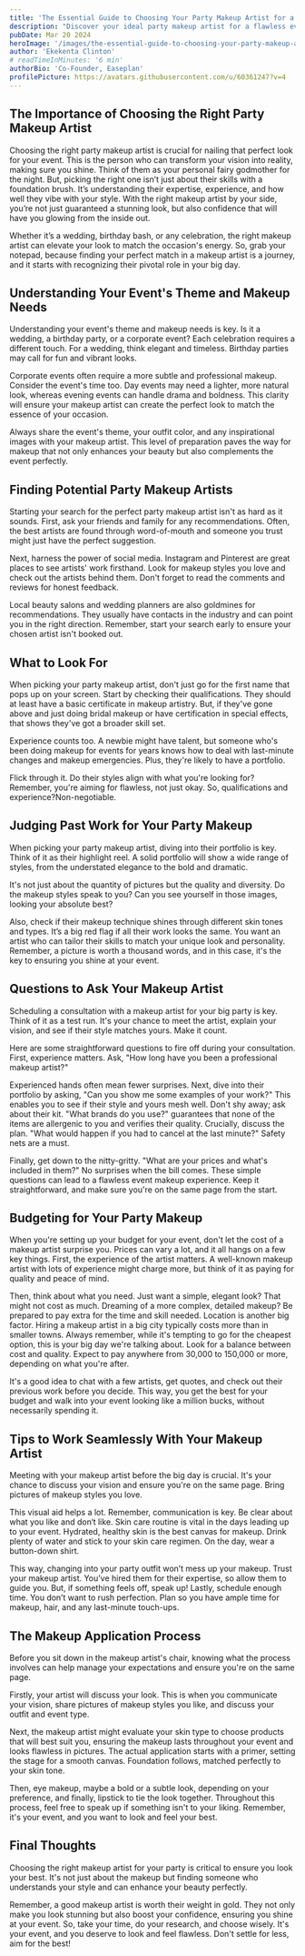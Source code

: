 ```yaml
---
title: 'The Essential Guide to Choosing Your Party Makeup Artist for a Flawless Event'
description: "Discover your ideal party makeup artist for a flawless event in 'The Essential Guide to Choosing Your Party Makeup Artist for a Flawless Event'."
pubDate: Mar 20 2024
heroImage: '/images/the-essential-guide-to-choosing-your-party-makeup-artist-for-a-flawless-event.png'
author: 'Ekekenta Clinton'
# readTimeInMinutes: '6 min'
authorBio: 'Co-Founder, Easeplan'
profilePicture: https://avatars.githubusercontent.com/u/60361247?v=4
---
```

## The Importance of Choosing the Right Party Makeup Artist
Choosing the right party makeup artist is crucial for nailing that perfect look for your event. This is the person who can transform your vision into reality, making sure you shine. Think of them as your personal fairy godmother for the night. But, picking the right one isn’t just about their skills with a foundation brush. It’s understanding their expertise, experience, and how well they vibe with your style. With the right makeup artist by your side, you’re not just guaranteed a stunning look, but also confidence that will have you glowing from the inside out. 

Whether it’s a wedding, birthday bash, or any celebration, the right makeup artist can elevate your look to match the occasion's energy. So, grab your notepad, because finding your perfect match in a makeup artist is a journey, and it starts with recognizing their pivotal role in your big day.

## Understanding Your Event's Theme and Makeup Needs
Understanding your event's theme and makeup needs is key. Is it a wedding, a birthday party, or a corporate event? Each celebration requires a different touch. For a wedding, think elegant and timeless. Birthday parties may call for fun and vibrant looks. 

Corporate events often require a more subtle and professional makeup. Consider the event's time too. Day events may need a lighter, more natural look, whereas evening events can handle drama and boldness. This clarity will ensure your makeup artist can create the perfect look to match the essence of your occasion. 

Always share the event's theme, your outfit color, and any inspirational images with your makeup artist. This level of preparation paves the way for makeup that not only enhances your beauty but also complements the event perfectly.

## Finding Potential Party Makeup Artists
Starting your search for the perfect party makeup artist isn't as hard as it sounds. First, ask your friends and family for any recommendations. Often, the best artists are found through word-of-mouth and someone you trust might just have the perfect suggestion. 

Next, harness the power of social media. Instagram and Pinterest are great places to see artists' work firsthand. Look for makeup styles you love and check out the artists behind them. Don't forget to read the comments and reviews for honest feedback. 

Local beauty salons and wedding planners are also goldmines for recommendations. They usually have contacts in the industry and can point you in the right direction. Remember, start your search early to ensure your chosen artist isn't booked out.
## What to Look For
When picking your party makeup artist, don't just go for the first name that pops up on your screen. Start by checking their qualifications. They should at least have a basic certificate in makeup artistry. But, if they've gone above and just doing bridal makeup or have certification in special effects, that shows they've got a broader skill set. 

Experience counts too. A newbie might have talent, but someone who's been doing makeup for events for years knows how to deal with last-minute changes and makeup emergencies. Plus, they're likely to have a portfolio. 

Flick through it. Do their styles align with what you're looking for? Remember, you're aiming for flawless, not just okay. So, qualifications and experience?Non-negotiable.
## Judging Past Work for Your Party Makeup
When picking your party makeup artist, diving into their portfolio is key. Think of it as their highlight reel. A solid portfolio will show a wide range of styles, from the understated elegance to the bold and dramatic. 

It's not just about the quantity of pictures but the quality and diversity. Do the makeup styles speak to you? Can you see yourself in those images, looking your absolute best? 

Also, check if their makeup technique shines through different skin tones and types. It’s a big red flag if all their work looks the same. You want an artist who can tailor their skills to match your unique look and personality. Remember, a picture is worth a thousand words, and in this case, it's the key to ensuring you shine at your event.
## Questions to Ask Your Makeup Artist
Scheduling a consultation with a makeup artist for your big party is key. Think of it as a test run. It's your chance to meet the artist, explain your vision, and see if their style matches yours. Make it count. 

Here are some straightforward questions to fire off during your consultation. First, experience matters. Ask, "How long have you been a professional makeup artist?" 

Experienced hands often mean fewer surprises. Next, dive into their portfolio by asking, "Can you show me some examples of your work?" This enables you to see if their style and yours mesh well. Don't shy away; ask about their kit. "What brands do you use?" guarantees that none of the items are allergenic to you and verifies their quality. Crucially, discuss the plan. "What would happen if you had to cancel at the last minute?" Safety nets are a must. 

Finally, get down to the nitty-gritty. "What are your prices and what's included in them?" No surprises when the bill comes. These simple questions can lead to a flawless event makeup experience. Keep it straightforward, and make sure you're on the same page from the start.
## Budgeting for Your Party Makeup
When you're setting up your budget for your event, don't let the cost of a makeup artist surprise you. Prices can vary a lot, and it all hangs on a few key things. First, the experience of the artist matters. A well-known makeup artist with lots of experience might charge more, but think of it as paying for quality and peace of mind. 

Then, think about what you need. Just want a simple, elegant look? That might not cost as much. Dreaming of a more complex, detailed makeup? Be prepared to pay extra for the time and skill needed. Location is another big factor. Hiring a makeup artist in a big city typically costs more than in smaller towns. Always remember, while it's tempting to go for the cheapest option, this is your big day we're talking about. Look for a balance between cost and quality. Expect to pay anywhere from 30,000 to 150,000 or more, depending on what you're after. 

It's a good idea to chat with a few artists, get quotes, and check out their previous work before you decide. This way, you get the best for your budget and walk into your event looking like a million bucks, without necessarily spending it.
## Tips to Work Seamlessly With Your Makeup Artist
Meeting with your makeup artist before the big day is crucial. It's your chance to discuss your vision and ensure you're on the same page. Bring pictures of makeup styles you love. 

This visual aid helps a lot. Remember, communication is key. Be clear about what you like and don‘t like. Skin care routine is vital in the days leading up to your event. Hydrated, healthy skin is the best canvas for makeup. Drink plenty of water and stick to your skin care regimen. On the day, wear a button-down shirt. 

This way, changing into your party outfit won’t mess up your makeup. Trust your makeup artist. You’ve hired them for their expertise, so allow them to guide you. But, if something feels off, speak up! Lastly, schedule enough time. You don’t want to rush perfection. Plan so you have ample time for makeup, hair, and any last-minute touch-ups.
## The Makeup Application Process
Before you sit down in the makeup artist's chair, knowing what the process involves can help manage your expectations and ensure you're on the same page. 

Firstly, your artist will discuss your look. This is when you communicate your vision, share pictures of makeup styles you like, and discuss your outfit and event type. 

Next, the makeup artist might evaluate your skin type to choose products that will best suit you, ensuring the makeup lasts throughout your event and looks flawless in pictures. The actual application starts with a primer, setting the stage for a smooth canvas. Foundation follows, matched perfectly to your skin tone. 

Then, eye makeup, maybe a bold or a subtle look, depending on your preference, and finally, lipstick to tie the look together. Throughout this process, feel free to speak up if something isn't to your liking. Remember, it's your event, and you want to look and feel your best.

## Final Thoughts
Choosing the right makeup artist for your party is critical to ensure you look your best. It's not just about the makeup but finding someone who understands your style and can enhance your beauty perfectly. 

Remember, a good makeup artist is worth their weight in gold. They not only make you look stunning but also boost your confidence, ensuring you shine at your event. So, take your time, do your research, and choose wisely. It's your event, and you deserve to look and feel flawless. Don't settle for less, aim for the best!